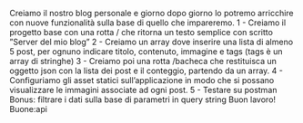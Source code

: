 Creiamo il nostro blog personale e giorno dopo giorno lo potremo arricchire con nuove funzionalità sulla base di quello che impareremo.
1 - Creiamo il progetto base con una rotta / che ritorna un testo semplice con scritto ”Server del mio blog”
2 - Creiamo un array dove inserire una lista di almeno 5 post, per ognuno indicare titolo, contenuto, immagine e tags (tags è un array di stringhe)
3 - Creiamo poi una rotta /bacheca che restituisca un oggetto json con la lista dei post e il conteggio, partendo da un array.
4 - Configuriamo gli asset statici sull’applicazione in modo che si possano visualizzare le immagini associate ad ogni post.
5 - Testare su postman
Bonus:
filtrare i dati sulla base di parametri in query string
Buon lavoro! Buone:api
